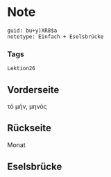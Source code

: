 # Note
```
guid: bu+y)XR8$a
notetype: Einfach + Eselsbrücke
```

### Tags
```
Lektion26
```

## Vorderseite
τὸ μήν, μηνός

## Rückseite
Monat

## Eselsbrücke

